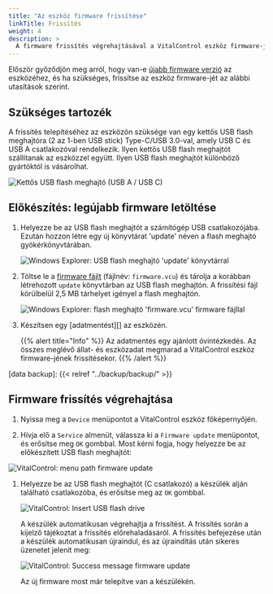 ```yaml
---
title: "Az eszköz firmware frissítése"
linkTitle: Frissítés
weight: 4
description: >
  A firmware frissítés végrehajtásával a VitalControl eszköz firmware-je frissíthető a legújabb elérhető verziókra.
---
```

Először győződjön meg arról, hogy van-e [újabb firmware verzió](../versions/) az eszközéhez, és ha szükséges, frissítse az eszköz firmware-jét az alábbi utasítások szerint.

## Szükséges tartozék

A frissítés telepítéséhez az eszközön szüksége van egy kettős USB flash meghajtóra (2 az 1-ben USB stick) Type-C/USB 3.0-val, amely USB C és USB A csatlakozóval rendelkezik. Ilyen kettős USB flash meghajtót szállítanak az eszközzel együtt. Ilyen USB flash meghajtót különböző gyártóktól is vásárolhat.

![Kettős USB flash meghajtó (USB A / USB C)](/images/firmware/update/usb-dual-stick.svg "Kettős USB flash meghajtó")

## Előkészítés: legújabb firmware letöltése

1. Helyezze be az USB flash meghajtót a számítógép USB csatlakozójába. Ezután hozzon létre egy új könyvtárat 'update' néven a flash meghajtó gyökérkönyvtárában.

    ![Windows Explorer: USB flash meghajtó 'update' könyvtárral](../images/create-folder-update.png "USB flash meghajtó: 'update' könyvtár")

1. Töltse le a [firmware fájlt](/download/firmware.vcu) (fájlnév: `firmware.vcu`) és tárolja a korábban létrehozott `update` könyvtárban az USB flash meghajtón. A frissítési fájl körülbelül 2,5 MB tárhelyet igényel a flash meghajtón.

    ![Windows Explorer: flash meghajtó 'firmware.vcu' firmware fájllal](../images/save-firmware-file.png "Flash meghajtó firmware fájllal")

1. Készítsen egy [adatmentést][] az eszközén.

    {{% alert title="Info" %}}
Az adatmentés egy ajánlott óvintézkedés. Az összes meglévő állat- és eszközadat megmarad a VitalControl eszköz firmware-jének frissítésekor.
    {{% /alert %}}

[data backup]: {{< relref "../backup/backup/" >}}

## Firmware frissítés végrehajtása

1. Nyissa meg a `Device` menüpontot a VitalControl eszköz főképernyőjén.

1. Hívja elő a `Service` almenüt, válassza ki a `Firmware update` menüpontot, és erősítse meg `OK` gombbal. Most kérni fogja, hogy helyezze be az előkészített USB flash meghajtót:

![VitalControl: menu path firmware update](../images/firmware-update.png "Firmware update")

1. Helyezze be az USB flash meghajtót (C csatlakozó) a készülék alján található csatlakozóba, és erősítse meg az `OK` gombbal.

    ![VitalControl: Insert USB flash drive](/images/firmware/update/plug-in-dual-usb-stick.svg "Insert USB flash drive")

    A készülék automatikusan végrehajtja a frissítést. A frissítés során a kijelző tájékoztat a frissítés előrehaladásáról. A frissítés befejezése után a készülék automatikusan újraindul, és az újraindítás után sikeres üzenetet jelenít meg:

   ![VitalControl: Success message firmware update](../images/update-success.png "Success firmware update")

   Az új firmware most már telepítve van a készülékén.
